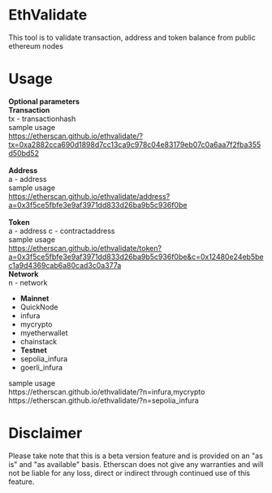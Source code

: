 # EthValidate
This tool is to validate transaction, address and token balance from public ethereum nodes

# Usage

<b>Optional parameters</b> <br>
<b>Transaction</b> <br>
tx - transactionhash
<br>
sample usage<br>
https://etherscan.github.io/ethvalidate/?tx=0xa2882cca690d1898d7cc13ca9c978c04e83179eb07c0a6aa7f2fba355d50bd52
<br><br>
<b>Address</b> <br>
a - address
<br>
  sample usage<br>
  https://etherscan.github.io/ethvalidate/address?a=0x3f5ce5fbfe3e9af3971dd833d26ba9b5c936f0be
<br><br>
<b>Token</b><br>
a - address
c - contractaddress
<br>
   sample usage<br>
  https://etherscan.github.io/ethvalidate/token?a=0x3f5ce5fbfe3e9af3971dd833d26ba9b5c936f0be&c=0x12480e24eb5bec1a9d4369cab6a80cad3c0a377a
<br>
  <b>Network</b><br>
n - network<br>
<ul>
  <li><b>Mainnet</b></li>
  <li>QuickNode</li>
  <li>infura</li>
  <li>mycrypto</li>
  <li>myetherwallet</li>
  <li>chainstack</li>
  <li><b>Testnet</b></li>
  <li>sepolia_infura</li>
  <li>goerli_infura</li>
</ul>
sample usage <br>
https://etherscan.github.io/ethvalidate/?n=infura,mycrypto <br>
https://etherscan.github.io/ethvalidate/?n=sepolia_infura


# Disclaimer
Please take note that this is a beta version feature and is provided on an "as is" and "as available" basis. Etherscan does not give any warranties and will not be liable for any loss, direct or indirect through continued use of this feature.

